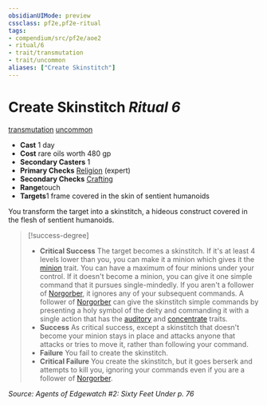 ```yaml
---
obsidianUIMode: preview
cssclass: pf2e,pf2e-ritual
tags:
- compendium/src/pf2e/aoe2
- ritual/6
- trait/transmutation
- trait/uncommon
aliases: ["Create Skinstitch"]
---
```

# Create Skinstitch *Ritual 6*  
[transmutation](rules/traits/transmutation.md)  [uncommon](rules/traits/uncommon.md)  

- **Cast** 1 day
- **Cost** rare oils worth 480 gp
- **Secondary Casters** 1
- **Primary Checks** [Religion](compendium/skills.md#Religion) (expert)
- **Secondary Checks** [Crafting](compendium/skills.md#Crafting)
- **Range**touch
- **Targets**1 frame covered in the skin of sentient humanoids

You transform the target into a skinstitch, a hideous construct covered in the flesh of sentient humanoids.

> [!success-degree] 
> - **Critical Success** The target becomes a skinstitch. If it's at least 4 levels lower than you, you can make it a minion which gives it the [minion](rules/traits/minion.md) trait. You can have a maximum of four minions under your control. If it doesn't become a minion, you can give it one simple command that it pursues single-mindedly. If you aren't a follower of [Norgorber](compendium/setting/deities/norgorber.md), it ignores any of your subsequent commands. A follower of [Norgorber](compendium/setting/deities/norgorber.md) can give the skinstitch simple commands by presenting a holy symbol of the deity and commanding it with a single action that has the [auditory](rules/traits/auditory.md) and [concentrate](rules/traits/concentrate.md) traits.
> - **Success** As critical success, except a skinstitch that doesn't become your minion stays in place and attacks anyone that attacks or tries to move it, rather than following your command.
> - **Failure** You fail to create the skinstitch.
> - **Critical Failure** You create the skinstitch, but it goes berserk and attempts to kill you, ignoring your commands even if you are a follower of [Norgorber](compendium/setting/deities/norgorber.md).

*Source: Agents of Edgewatch #2: Sixty Feet Under p. 76*